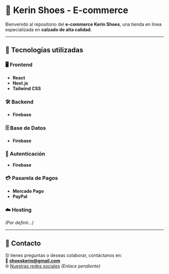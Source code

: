 # 👟 Kerin Shoes - E-commerce  

Bienvenido al repositorio del **e-commerce Kerin Shoes**, una tienda en línea especializada en **calzado de alta calidad**.  

---

## 🚀 Tecnologías utilizadas  

### 🖥️ Frontend  
- **React**  
- **Next.js**  
- **Tailwind CSS**  

### 🛠️ Backend  
- **Firebase**  

### 🗄️ Base de Datos  
- **Firebase**  

### 🔐 Autenticación  
- **Firebase**  

### 💳 Pasarela de Pagos  
- **Mercado Pago**  
- **PayPal**  

### ☁️ Hosting  
*(Por definir...)*  

---

## 📩 Contacto  

Si tienes preguntas o deseas colaborar, contáctanos en:  
📧 **shoeskerin@gmail.com**  
🌐 [Nuestras redes sociales](#) *(Enlace pendiente)*  
